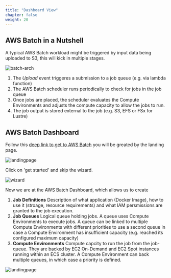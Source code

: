 ```yaml
---
title: "Dashboard View"
chapter: false
weight: 20
---
```



## AWS Batch in a Nutshell

A typical AWS Batch workload might be triggered by input data being uploaded to S3, this will kick in multiple stages.

![batch-arch](/images/nextflow-on-aws-batch/batch/batch_arch.gif)

1. The *Upload* event triggeres a submission to a job queue (e.g. via lambda function)
1. The AWS Batch scheduler runs periodically to check for jobs in the job queue
1. Once jobs are placed, the scheduler evaluates the Compute Environments and adjusts the compute capacity to allow the jobs to run.
1. The job output is stored external to the job (e.g. S3, EFS or FSx for Lustre)

## AWS Batch Dashboard

Follow this [deep link to get to AWS Batch](https://console.aws.amazon.com/batch/home) you will be greated by the landing page.

![landingpage](/images/nextflow-on-aws-batch/batch/1_landingpage.png)

Click on 'get started' and skip the wizard.

![wizard](/images/nextflow-on-aws-batch/batch/2_wizard.png)

Now we are at the AWS Batch Dashboard, which allows us to create 

   1. **Job Definitions** Description of what application (Docker Image), how to use it (stroage, resource requirements) and what IAM persmissions are granted to the job execution.
   1. **Job Queues** Logical queue holding jobs. A queue uses Compute Environments to execute jobs. A queue can be linked to multiple Compute Environments with different priorities to use a second queue in case a Compute Environment has insufficient capacity (e.g. reached its configured maximum capacity)
   1. **Compute Environments** Compute capcity to run the job from the job-queue. They are backed by EC2 On-Demand and EC2 Spot instances running within an ECS cluster. A Compute Environment can back multiple queues, in which case a priority is defined.

![landingpage](/images/nextflow-on-aws-batch/batch/3_dashboard.png)
